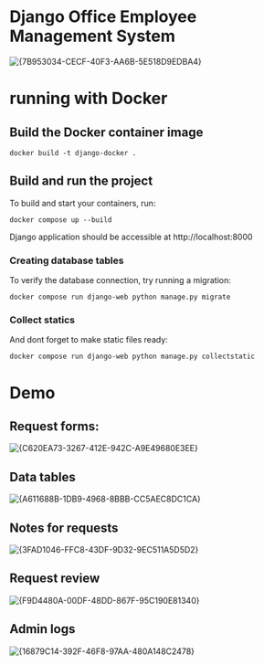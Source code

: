 # Django Office Employee Management System
![{7B953034-CECF-40F3-AA6B-5E518D9EDBA4}](https://github.com/user-attachments/assets/469ac35d-053e-4f3a-be4b-21d66f625332)

# running with Docker
## Build the Docker container image
```
docker build -t django-docker .
```
## Build and run the project
To build and start your containers, run:
```
docker compose up --build
```
Django application should be accessible at http://localhost:8000
### Creating database tables
To verify the database connection, try running a migration:
```
docker compose run django-web python manage.py migrate
```
### Collect statics
And dont forget to make static files ready:
```
docker compose run django-web python manage.py collectstatic
```
# Demo
## Request forms:
![{C620EA73-3267-412E-942C-A9E49680E3EE}](https://github.com/user-attachments/assets/27718f36-0ffb-45ba-b8ca-bc6a8e34360b)
## Data tables
![{A611688B-1DB9-4968-8BBB-CC5AEC8DC1CA}](https://github.com/user-attachments/assets/ed8d47ef-29f3-4a52-9b72-03b3ec6677b9)
## Notes for requests
![{3FAD1046-FFC8-43DF-9D32-9EC511A5D5D2}](https://github.com/user-attachments/assets/e3c41303-32ef-4c50-88b9-1aeff736aaf6)
## Request review
![{F9D4480A-00DF-48DD-867F-95C190E81340}](https://github.com/user-attachments/assets/483c3b69-7b0a-4a71-a2ba-f2b12a4afd09)
## Admin logs
![{16879C14-392F-46F8-97AA-480A148C2478}](https://github.com/user-attachments/assets/3113c92b-47f6-4e02-9456-0c6abc1e8886)
